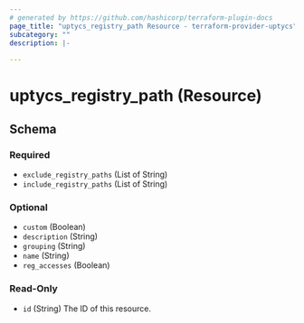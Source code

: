 ```yaml
---
# generated by https://github.com/hashicorp/terraform-plugin-docs
page_title: "uptycs_registry_path Resource - terraform-provider-uptycs"
subcategory: ""
description: |-
  
---
```


# uptycs_registry_path (Resource)





<!-- schema generated by tfplugindocs -->
## Schema

### Required

- `exclude_registry_paths` (List of String)
- `include_registry_paths` (List of String)

### Optional

- `custom` (Boolean)
- `description` (String)
- `grouping` (String)
- `name` (String)
- `reg_accesses` (Boolean)

### Read-Only

- `id` (String) The ID of this resource.


